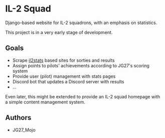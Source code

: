 # IL-2 Squad

Django-based website for IL-2 squadrons, with an emphasis on statistics.

This project is in a very early stage of development.

## Goals

* Scrape [il2stats](https://github.com/vaal-/il2_stats) based sites for sorties and results
* Assign points to pilots' achievements according to JG27's scoring system
* Provide user (pilot) management with stats pages
* Discord bot that updates a Discord server with results
* ...

Even later, this might be extended to provide an IL-2 squad homepage with a simple content management system.

## Authors

* JG27_Mojo



